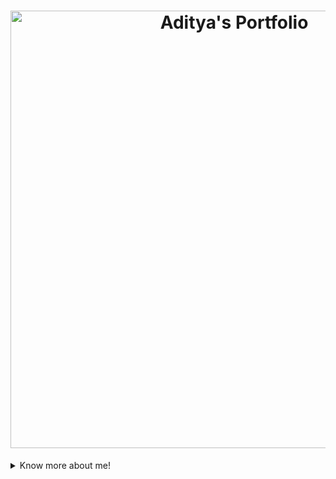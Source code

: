 <!-- Header -->
<h1 align="center"> 
  <a href="https://aditya-jambhale.github.io/Personal-Portfolio/">
    <img src="https://wallpaperaccess.com/full/17520.jpg" alt="Aditya's Portfolio" width="700px">
  </a> 
</h1>

<details>
 <summary>Know more about me!</summary>

### About Me

Hi 👋, I'm Aditya Jambhale, a curious student exploring technologies and studying Computer Engineering. My aim is to become a globally competent individual with strong programming and leadership skills to contribute to society.

- 💻 Skilled in **JavaScript, Python, Java**, and **PHP**.
- 🚀 Comfortable working with the **MERN stack**, Google Cloud, Docker, MySQL, and Postman.
- 🌱 Currently learning **competitive programming** and problem-solving.
- 📊 Keen on **data science, machine learning**, and empirical research.
- 🤝 Always open to collaborations and contributing to open-source projects.

### Connect with me:

| [<img src="https://img.icons8.com/ios-filled/50/000000/linkedin.png" alt="LinkedIn Logo" width="32">](https://www.linkedin.com/in/adityajambhale) | [<img src="https://img.icons8.com/ios-filled/50/000000/instagram-new.png" alt="Instagram Logo" width="32">](https://www.instagram.com/_.adityeahhh) | [<img src="https://img.icons8.com/ios-filled/50/000000/github.png" alt="GitHub Logo" width="32">](https://github.com/Aditya-jambhale) | [<img src="https://img.icons8.com/ios-filled/50/000000/twitter.png" alt="Twitter Logo" width="32">](https://x.com/AdityaJambhal18) | [<img src="https://img.icons8.com/ios-filled/50/000000/gmail.png" alt="Gmail Logo" height="32">](mailto:jambhaleaditya91@gmail.com) |
| :------------------------------------------------------------------------------------------------------------------------------------------------: | :-------------------------------------------------------------------------------------------------------------------------------------------------: | :---------------------------------------------------------------------------------------------------------------------------------------------: | :---------------------------------------------------------------------------------------------------------------------------------------------: | :---------------------------------------------------------------------------------------------------------------------------------------------: |

### Tech Stack:

<p align="center">
  <img src="https://img.icons8.com/color/48/000000/mongodb.png" alt="MongoDB" width="40" height="40"/>
  <img src="https://img.icons8.com/color/48/000000/express-js.png" alt="Express.js" width="40" height="40"/>
  <img src="https://img.icons8.com/ultraviolet/40/000000/react--v1.png" alt="React" width="40" height="40"/>
  <img src="https://img.icons8.com/color/48/000000/nodejs.png" alt="Node.js" width="40" height="40"/>
  <img src="https://img.icons8.com/ios-filled/50/000000/mysql-logo.png" alt="MySQL" width="40" height="40"/>
  <img src="https://img.icons8.com/color/48/000000/google-cloud.png" alt="Google Cloud" width="40" height="40"/>
  <img src="https://img.icons8.com/ios-filled/50/000000/postman-api.png" alt="Postman" width="40" height="40"/>
  <img src="https://img.icons8.com/color/48/000000/docker.png" alt="Docker" width="40" height="40"/>
  <img src="https://img.icons8.com/color/48/000000/php.png" alt="PHP" width="40" height="40"/>
  <img src="https://img.icons8.com/color/48/000000/java-coffee-cup-logo.png" alt="Java" width="40" height="40"/>
</p>

</details>
